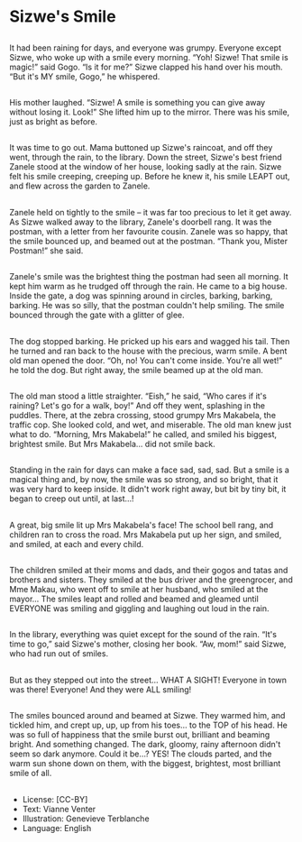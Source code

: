 # Sizwe's Smile

##
It had been raining for days, and
everyone was grumpy. Everyone
except Sizwe, who woke up with a
smile every morning.
“Yoh! Sizwe! That smile is magic!”
said Gogo.
“Is it for me?”
Sizwe clapped his hand over his
mouth.
“But it's MY smile, Gogo,” he
whispered.

##
His mother laughed. “Sizwe! A smile
is something you can give away
without losing it. Look!”
She lifted him up to the mirror.
There was his smile, just as bright
as before.

##
It was time to go out. Mama
buttoned up Sizwe's raincoat, and
off they went, through the rain, to
the library.
Down the street, Sizwe's best friend
Zanele stood at the window of her
house, looking sadly at the rain.
Sizwe felt his smile creeping,
creeping up.
Before he knew it, his smile LEAPT
out, and flew across the garden to
Zanele.

##
Zanele held on tightly to the smile –
it was far too precious to let it get
away.
As Sizwe walked away to the
library, Zanele's doorbell rang. It
was the postman, with a letter from
her favourite cousin.
Zanele was so happy, that the smile
bounced up, and beamed out at the
postman.
“Thank you, Mister Postman!” she
said.

##
Zanele's smile was the brightest
thing the postman had seen all
morning. It kept him warm as he
trudged off through the rain.
He came to a big house. Inside the
gate, a dog was spinning around in
circles, barking, barking, barking.
He was so silly, that the postman
couldn't help smiling.
The smile bounced through the gate
with a glitter of glee.

##
The dog stopped barking. He
pricked up his ears and wagged his
tail. Then he turned and ran back to
the house with the precious, warm
smile.
A bent old man opened the door.
“Oh, no! You can't come inside.
You're all wet!” he told the dog. But
right away, the smile beamed up at
the old man.

##
The old man stood a little straighter.
“Eish,” he said, “Who cares if it's
raining? Let's go for a walk, boy!”
And off they went, splashing in the
puddles.
There, at the zebra crossing, stood
grumpy Mrs Makabela, the traffic
cop. She looked cold, and wet, and
miserable.
The old man knew just what to do.
“Morning, Mrs Makabela!” he called,
and smiled his biggest, brightest
smile.
But Mrs Makabela… did not smile
back.

##
Standing in the rain for days can make a face sad, sad, sad.
But a smile is a magical thing and, by now, the smile was so
strong, and so bright, that it was very hard to keep inside.
It didn't work right away,
but bit by tiny bit,
it began to creep out until,
at last…!

##
A great, big smile lit up Mrs
Makabela's face!
The school bell rang, and children
ran to cross the road. Mrs Makabela
put up her sign, and smiled, and
smiled, at each and every child.

##
The children smiled at their moms
and dads, and their gogos and tatas
and brothers and sisters. They
smiled at the bus driver and the
greengrocer, and Mme Makau, who
went off to smile at her husband,
who smiled at the mayor...
The smiles leapt and rolled and
beamed and gleamed until
EVERYONE was smiling and giggling
and laughing out loud in the rain.

##
In the library, everything was quiet
except for the sound of the rain.
“It's time to go,” said Sizwe's
mother, closing her book.
“Aw, mom!” said Sizwe, who had
run out of smiles.

##
But as they stepped out into the
street…
WHAT A SIGHT!
Everyone in town was there!
Everyone!
And they were ALL smiling!

##
The smiles bounced around and
beamed at Sizwe. They warmed
him, and tickled him, and crept up,
up, up from his toes… to the TOP of
his head. He was so full of
happiness that the smile burst out,
brilliant and beaming bright.
And something changed. The dark,
gloomy, rainy afternoon didn't seem
so dark anymore.
Could it be…? YES!
The clouds parted, and the warm
sun shone down on them, with the
biggest, brightest, most brilliant
smile of all.

##
* License: [CC-BY]
* Text: Vianne Venter
* Illustration: Genevieve Terblanche
* Language: English
